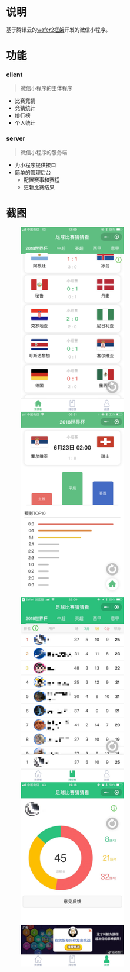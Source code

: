 
# 说明

基于腾讯云的[wafer2框架](https://github.com/tencentyun/wafer2-startup)开发的微信小程序。

# 功能

### client
> 微信小程序的主体程序

- 比赛竞猜
- 竞猜统计
- 排行榜
- 个人统计

### server
> 微信小程序的服务端

- 为小程序提供接口
- 简单的管理后台
  - 配置赛事和赛程
  - 更新比赛结果

# 截图

<figure class="half">
<img src="https://github.com/ANM699/paul/blob/master/screenshot/IMG_0444.PNG" width = "280"/><img src="https://github.com/ANM699/paul/blob/master/screenshot/IMG_0452.PNG" width = "280"/><img src="https://github.com/ANM699/paul/blob/master/screenshot/IMG_1814.JPG" width = "280"/><img src="https://github.com/ANM699/paul/blob/master/screenshot/IMG_1815.JPG" width = "280"/>
</figure>
